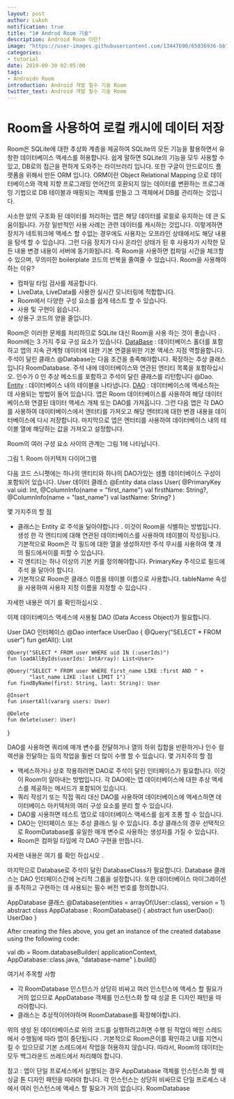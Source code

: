 ```yaml
---
layout: post
author: Lukoh
notification: true
title: "1# Androd Room 기술"
description: Android Room 이란?
image: "https://user-images.githubusercontent.com/13447690/65836936-bb7bd880-e32d-11e9-8e41-073bc346abea.png"
categories:
- tutorial
date: 2019-09-30 02:05:00
tags:
- Androidn Room
introduction: Android 개발 필수 기술 Room
twitter_text: Android 개발 필수 기술 Room
---
```


# Room을 사용하여 로컬 캐시에 데이터 저장
Room은 SQLite에 대한 추상화 계층을 제공하여 SQLite의 모든 기능을 활용하면서 유창한 데이터베이스 액세스를 허용합니다. 쉽게 말하면 SQLite의 기능을 모두 사용할 수 있고, DB로의 접근을 편하게 도와주는 라이브러리 입니다. 또한 구글이 안드로이드 플랫폼을 위해서 만든 ORM 입니다. ORM이란 Object Relational Mapping 으로 데이터베이스와 객체 지향 프로그래밍 언어간의 호환되지 않는 데이터를 변환하는 프로그래밍 기법으로 DB 테이블과 매핑되는 객체를 만들고 그 객체에서 DB를 관리하는 것입니다.

사소한 양의 구조화 된 데이터를 처리하는 앱은 해당 데이터를 로컬로 유지하는 데 큰 도움이됩니다. 가장 일반적인 사용 사례는 관련 데이터를 캐시하는 것입니다. 이렇게하면 장치가 네트워크에 액세스 할 수없는 경우에도 사용자는 오프라인 상태에서도 해당 내용을 탐색 할 수 있습니다. 그런 다음 장치가 다시 온라인 상태가 된 후 사용자가 시작한 모든 내용 변경 내용이 서버에 동기화됩니다. 즉 Room을 사용하면 컴파일 시간을 체크할 수 있으며, 무의미한 boilerplate 코드의 반복을 줄여줄 수 있습니다.
Room을 사용해야하는 이유?
 - 컴파일 타임 검사를 제공합니다.
 - LiveData, LiveData를 사용한 실시간 모니터링에 적합합니다.
 - Room에서 다양한 구성 요소를 쉽게 테스트 할 수 있습니다.
 - 사용 및 구현이 쉽습니다.
 - 상용구 코드의 양을 줄입니다.

Room은 이러한 문제를 처리하므로 SQLite 대신 Room을 사용 하는 것이 좋습니다 .
Room에는 3 가지 주요 구성 요소가 있습니다.
[DataBase](https://developer.android.com/reference/androidx/room/Database.html) : 데이터베이스 홀더를 포함하고 앱의 지속 관계형 데이터에 대한 기본 연결을위한 기본 액세스 지점 역할을합니다.
주석이 달린 클래스 @Database는 다음 조건을 충족해야합니다.
확장하는 추상 클래스입니다 RoomDatabase.
주석 내에 데이터베이스와 연관된 엔티티 목록을 포함하십시오.
인수가 0 인 추상 메소드를 포함하고 주석이 달린 클래스를 리턴합니다 @Dao.
[Entity](https://developer.android.com/training/data-storage/room/defining-data.html) : 데이터베이스 내의 테이블을 나타냅니다.
[DAO](https://developer.android.com/training/data-storage/room/accessing-data.html) : 데이터베이스에 액세스하는 데 사용되는 방법이 들어 있습니다.
앱은 Room 데이터베이스를 사용하여 해당 데이터베이스와 연결된 데이터 액세스 개체 또는 DAO를 가져옵니다. 그런 다음 앱은 각 DAO를 사용하여 데이터베이스에서 엔터티를 가져오고 해당 엔터티에 대한 변경 내용을 데이터베이스에 다시 저장합니다. 마지막으로 앱은 엔터티를 사용하여 데이터베이스 내의 테이블 열에 해당하는 값을 가져오고 설정합니다.

Room의 여러 구성 요소 사이의 관계는 그림 1에 나타납니다.

그림 1. Room 아키텍처 다이어그램



다음 코드 스니펫에는 하나의 엔티티와 하나의 DAO가있는 샘플 데이터베이스 구성이 포함되어 있습니다.
User 데이터 클래스
@Entity
data class User(
    @PrimaryKey val uid: Int,
    @ColumnInfo(name = "first_name") val firstName: String?,
    @ColumnInfo(name = "last_name") val lastName: String?
)
 
몇 가지주의 할 점
 - 클래스는 Entity 로 주석을 달아야합니다 . 이것이 Room을 식별하는 방법입니다. 생성 한 각 엔티티에 대해 연관된 데이터베이스를 사용하여 테이블이 작성됩니다. 기본적으로 Room은 각 필드에 대한 열을 생성하지만 주석 무시를 사용하여 몇 개의 필드에서이를 피할 수 있습니다.
 - 각 엔티티는 하나 이상의 기본 키를 정의해야합니다. PrimaryKey 주석으로 필드에 주석 을 달아야 합니다.
 - 기본적으로 Room은 클래스 이름을 테이블 이름으로 사용합니다. tableName 속성 을 사용하여 사용자 지정 이름을 지정할 수 있습니다 .
 
자세한 내용은 여기 를 확인하십시오 .
 
이제 데이터베이스 액세스에 사용될 DAO (Data Access Object)가 필요합니다.
 
User DAO 인터페이스
@Dao
interface UserDao {
    @Query("SELECT * FROM user")
    fun getAll(): List<User>
 
    @Query("SELECT * FROM user WHERE uid IN (:userIds)")
    fun loadAllByIds(userIds: IntArray): List<User>
 
    @Query("SELECT * FROM user WHERE first_name LIKE :first AND " +
           "last_name LIKE :last LIMIT 1")
    fun findByName(first: String, last: String): User
 
    @Insert
    fun insertAll(vararg users: User)
 
    @Delete
    fun delete(user: User)
}
 
DAO를 사용하면 쿼리에 매개 변수를 전달하거나 열의 하위 집합을 반환하거나 인수 컬렉션을 전달하는 등의 작업을 훨씬 더 많이 수행 할 수 있습니다.
몇 가지주의 할 점
 - 액세스하거나 상호 작용하려면 DAO로 주석이 달린 인터페이스가 필요합니다. 이것이 Room이 알아내는 방법입니다. 각 DAO에는 앱 데이터베이스에 대한 추상 액세스를 제공하는 메서드가 포함되어 있습니다.
 - 쿼리 작성기 또는 직접 쿼리 대신 DAO를 사용하여 데이터베이스에 액세스하면 데이터베이스 아키텍처의 여러 구성 요소를 분리 할 수 있습니다.
 - DAO를 사용하면 테스트 앱으로 데이터베이스 액세스를 쉽게 조롱 할 수 있습니다.
 - DAO는 인터페이스 또는 추상 클래스 일 수 있습니다. 추상 클래스의 경우 선택적으로 RoomDatabase를 유일한 매개 변수로 사용하는 생성자를 가질 수 있습니다.
 - Room은 컴파일 타임에 각 DAO 구현을 만듭니다.
 
자세한 내용은 여기 를 확인 하십시오 .
 
마지막으로 Database로 주석이 달린 DatabaseClass가 필요합니다. 
Database 클래스는 DAO 인터페이스간에 논리적 그룹을 설정합니다. 또한 데이터베이스 마이그레이션을 추적하고 구현하는 데 사용되는 필수 버전 번호를 정의합니다.
 
AppDatabase 클래스
@Database(entities = arrayOf(User::class), version = 1)
abstract class AppDatabase : RoomDatabase() {
    abstract fun userDao(): UserDao
}
 
After creating the files above, you get an instance of the created database using the following code:

val db = Room.databaseBuilder(
            applicationContext,
            AppDatabase::class.java, "database-name"
        ).build()
 
 
 
여기서 주목할 사항
 - 각 RoomDatabase 인스턴스가 상당히 비싸고 여러 인스턴스에 액세스 할 필요가 거의 없으므로 AppDatabase 객체를 인스턴스화 할 때 싱글 톤 디자인 패턴을 따라야합니다.
 - 클래스는 추상적이어야하며 RoomDatabase를 확장해야합니다.
 
위의 생성 된 데이터베이스로 위의 코드를 실행하려고하면 수행 된 작업이 메인 스레드에서 수행됨에 따라 앱이 중단됩니다 . 기본적으로 Room은이를 확인하고 UI를 지연시킬 수 있으므로 기본 스레드에서 작업을 허용하지 않습니다.
따라서, Room의 데이터는 모두 백그라운드 쓰레드에서 처리해야 합니다.
 
참고 : 앱이 단일 프로세스에서 실행되는 경우 AppDatabase 객체를 인스턴스화 할 때 싱글 톤 디자인 패턴을 따라야 합니다. 각 인스턴스는 상당히 비싸므로 단일 프로세스 내에서 여러 인스턴스에 액세스 할 필요가 거의 없습니다. RoomDatabase

